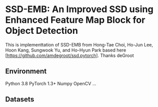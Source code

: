 # SSD-EMB: An Improved SSD using Enhanced Feature Map Block for Object Detection
This is implementtation of SSD-EMB from Hong-Tae Choi, Ho-Jun Lee, Hoon Kang, Sungwook Yu, and Ho-Hyun Park based here [https://github.com/amdegroot/ssd.pytorch].
Thanks deGroot
## Environment
Python 3.8
PyTorch 1.3+
Numpy
OpenCV
...
## Datasets
